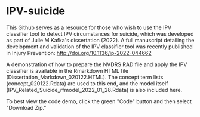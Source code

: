 # IPV-suicide

This Github serves as a resource for those who wish to use the IPV classifier tool to detect IPV circumstances for suicide, which was developed as part of Julie M Kafka's dissertation (2022). A full manuscript detailing the development and validation of the IPV classifier tool was recently published in Injury Prevention: http://doi.org/10.1136/ip-2022-044662

A demonstration of how to prepare the NVDRS RAD file and apply the IPV classifier is available in the Rmarkdown HTML file (Dissertation_Markdown_020122.HTML). The concept term lists  (concept_020122.Rdata) are used to this end, and the model itself (IPV_Related_Suicide_rfmodel_2022_01_28.Rdata) is also included here.

To best view the code demo, click the green "Code" button and then select "Download Zip." 
